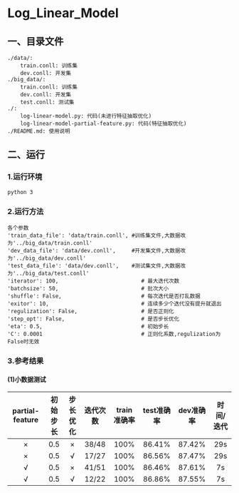 # Log_Linear_Model
## 一、目录文件
    ./data/:
        train.conll: 训练集
        dev.conll: 开发集
    ./big_data/:
        train.conll: 训练集
        dev.conll: 开发集
        test.conll: 测试集
    ./:
        log-linear-model.py: 代码(未进行特征抽取优化)
        log-linear-model-partial-feature.py: 代码(特征抽取优化)
    ./README.md: 使用说明

## 二、运行
### 1.运行环境
    python 3
### 2.运行方法
    各个参数
    'train_data_file': 'data/train.conll', #训练集文件,大数据改为'../big_data/train.conll'
    'dev_data_file': 'data/dev.conll',     #开发集文件,大数据改为'../big_data/dev.conll'
    'test_data_file': 'data/dev.conll',    #测试集文件,大数据改为'../big_data/test.conll'
    'iterator': 100,                          # 最大迭代次数
    'batchsize': 50,                          # 批次大小
    'shuffle': False,                         # 每次迭代是否打乱数据
    'exitor': 10,                             # 连续多少个迭代没有提升就退出
    'regulization': False,                    # 是否正则化
    'step_opt': False,                        # 是否步长优化
    'eta': 0.5,                               # 初始步长
    'C': 0.0001                               # 正则化系数,regulization为False时无效
    
### 3.参考结果
#### (1)小数据测试
| partial-feature |初始步长| 步长优化 | 迭代次数 | train准确率 | test准确率 | dev准确率 | 时间/迭代 |
| :-------------: |:------:|:-------:|:-------:| :--------: | :--------: |:--------:|:--------:|
|        ×        |   0.5  |   ×    | 38/48    |    100%   |   86.41%   |   87.42%  |    29s   |
|        ×        |   0.5  |   √    |  17/27   |    100%   |    86.56%  |   87.47%  |    29s   |
|        √        |   0.5  |   ×    |  41/51   |    100%   |   86.46%   |  87.61%   |    7s   |
|        √        |   0.5  |   √    | 12/22    |    100%   |   86.86%   |  87.55%   |    7s   |
